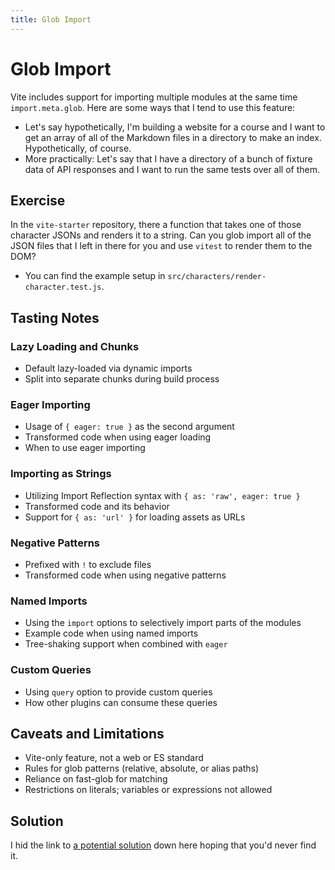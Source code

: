 ```yaml
---
title: Glob Import
---
```


# Glob Import

Vite includes support for importing multiple modules at the same time `import.meta.glob`. Here are some ways that I tend to use this feature:

- Let's say hypothetically, I'm building a website for a course and I want to get an array of all of the Markdown files in a directory to make an index. Hypothetically, of course.
- More practically: Let's say that I have a directory of a bunch of fixture data of API responses and I want to run the same tests over all of them.

<div class="exercise">

## Exercise

In the `vite-starter` repository, there a function that takes one of those character JSONs and renders it to a string. Can you glob import all of the JSON files that I left in there for you and use `vitest` to render them to the DOM?

- You can find the example setup in `src/characters/render-character.test.js`.

</div>

## Tasting Notes

### Lazy Loading and Chunks

- Default lazy-loaded via dynamic imports
- Split into separate chunks during build process

### Eager Importing

- Usage of `{ eager: true }` as the second argument
- Transformed code when using eager loading
- When to use eager importing

### Importing as Strings

- Utilizing Import Reflection syntax with `{ as: 'raw', eager: true }`
- Transformed code and its behavior
- Support for `{ as: 'url' }` for loading assets as URLs

### Negative Patterns

- Prefixed with `!` to exclude files
- Transformed code when using negative patterns

### Named Imports

- Using the `import` options to selectively import parts of the modules
- Example code when using named imports
- Tree-shaking support when combined with `eager`

### Custom Queries

- Using `query` option to provide custom queries
- How other plugins can consume these queries

## Caveats and Limitations

- Vite-only feature, not a web or ES standard
- Rules for glob patterns (relative, absolute, or alias paths)
- Reliance on fast-glob for matching
- Restrictions on literals; variables or expressions not allowed

## Solution

I hid the link to [a potential solution](./glob-import-solution.md) down here hoping that you'd never find it.
